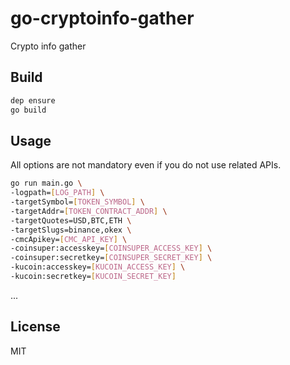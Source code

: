 # go-cryptoinfo-gather
Crypto info gather

## Build
```bash
dep ensure
go build
```

## Usage
All options are not mandatory even if you do not use related APIs.

```bash
go run main.go \
-logpath=[LOG_PATH] \
-targetSymbol=[TOKEN_SYMBOL] \
-targetAddr=[TOKEN_CONTRACT_ADDR] \
-targetQuotes=USD,BTC,ETH \
-targetSlugs=binance,okex \
-cmcApikey=[CMC_API_KEY] \
-coinsuper:accesskey=[COINSUPER_ACCESS_KEY] \
-coinsuper:secretkey=[COINSUPER_SECRET_KEY] \
-kucoin:accesskey=[KUCOIN_ACCESS_KEY] \
-kucoin:secretkey=[KUCOIN_SECRET_KEY]
```
...

## License
MIT